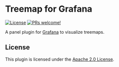 # Treemap for Grafana

[![License](https://img.shields.io/github/license/marcusolsson/grafana-treemap-panel)](LICENSE)
[![PRs welcome!](https://img.shields.io/badge/PRs-welcome-brightgreen.svg)](#contribute)

A panel plugin for [Grafana](https://grafana.com) to visualize treemaps.

## License

This plugin is licensed under the [Apache 2.0 License](LICENSE).
